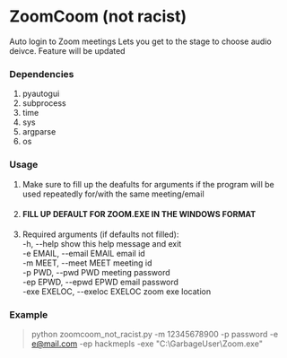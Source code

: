 # ZoomCoom (not racist)
Auto login to Zoom meetings
Lets you get to the stage to choose audio deivce. Feature will be updated

### Dependencies
1. pyautogui
2. subprocess
3. time
4. sys
5. argparse
6. os

### Usage
1. Make sure to fill up the deafults for arguments if the program will be used repeatedly for/with the same meeting/email  
2. #### **FILL UP DEFAULT FOR ZOOM.EXE IN THE WINDOWS FORMAT**
3. Required arguments (if defaults not filled):  
  -h, --help            show this help message and exit  
  -e EMAIL, --email EMAIL      email id  
  -m MEET, --meet MEET         meeting id  
  -p PWD, --pwd PWD            meeting password  
  -ep EPWD, --epwd EPWD        email password  
  -exe EXELOC, --exeloc EXELOC zoom exe location

### Example
> python zoomcoom_not_racist.py -m 12345678900 -p password -e e@mail.com -ep hackmepls -exe "C:\\GarbageUser\\Zoom.exe"
